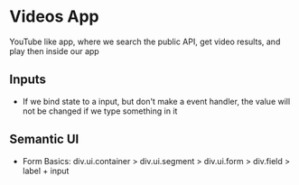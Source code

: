 # Videos App

YouTube like app, where we search the public API, get video results, and play then inside our app

## Inputs
- If we bind state to a input, but don't make a event handler, the value will not be changed if we type something in it

## Semantic UI
- Form Basics: div.ui.container > div.ui.segment > div.ui.form > div.field > label + input